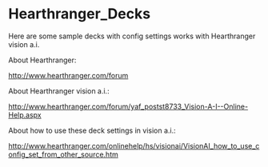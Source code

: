 # Hearthranger_Decks

Here are some sample decks with config settings works with Hearthranger vision a.i.

About Hearthranger:

http://www.hearthranger.com/forum

About Hearthranger vision a.i.:

http://www.hearthranger.com/forum/yaf_postst8733_Vision-A-I--Online-Help.aspx

About how to use these deck settings in vision a.i.:

http://www.hearthranger.com/onlinehelp/hs/visionai/VisionAI_how_to_use_config_set_from_other_source.htm

